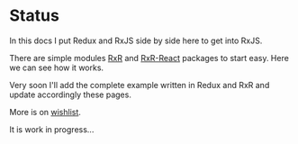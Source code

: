 # Status

In this docs I put Redux and RxJS side by side here to get into RxJS.

There are simple modules [RxR](https://github.com/dacz/rxr) and [RxR-React](https://github.com/dacz/rxr-react) packages to start easy. Here we can see how it works.

Very soon I'll add the complete example written in Redux and RxR and update accordingly these pages.

More is on [wishlist](./Wishlist.md).

It is work in progress...
